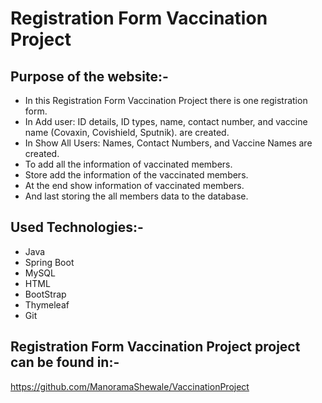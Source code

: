 # Registration Form Vaccination Project

## Purpose of the website:- 

- In this Registration Form Vaccination Project there is one registration form.
- In Add user: ID details, ID types, name, contact number, and vaccine name (Covaxin, Covishield, Sputnik). are created.
- In Show All Users: Names, Contact Numbers, and Vaccine Names are created.
- To add all the information of vaccinated members.
- Store add the information of the vaccinated members.
- At the end show information of vaccinated members.
- And last storing the all members data to the database.

## Used Technologies:-
- Java
- Spring Boot
- MySQL
- HTML
- BootStrap
- Thymeleaf
- Git

 ##  Registration Form Vaccination Project project can be found in:-
 
https://github.com/ManoramaShewale/VaccinationProject

 
